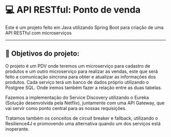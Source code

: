 # 💻 API RESTful: Ponto de venda

Este é um projeto feito em Java utilizando Spring Boot para criação de uma API RESTful com microserviços
___
## 📖 Objetivos do projeto:

<p>O projeto é um PDV onde teremos um microserviço para cadastro de produtos e um outro microserviço para realizar as vendas, este que será feito a comunicação síncrona para obter e atualizar as informações dos produtos. Cada serviço terá um banco de dados próprio utilizando o Postgree SQL. Onde iremos também fazer a relação entre as duas tabelas.</p>

<p>Fazemos a implementação do Service Discovery utilizando o Eureka (Solução desenvolvida pela Netflix), juntamente com uma API Gateway, que vai servir como ponto central para as nossas requisições.</p>

<p>Tratamos também os conceitos de circuit breaker e fallback, utilizando o Resilience4J e promovendo uma alternativa quando um dos serviços está inoperante.</p>


